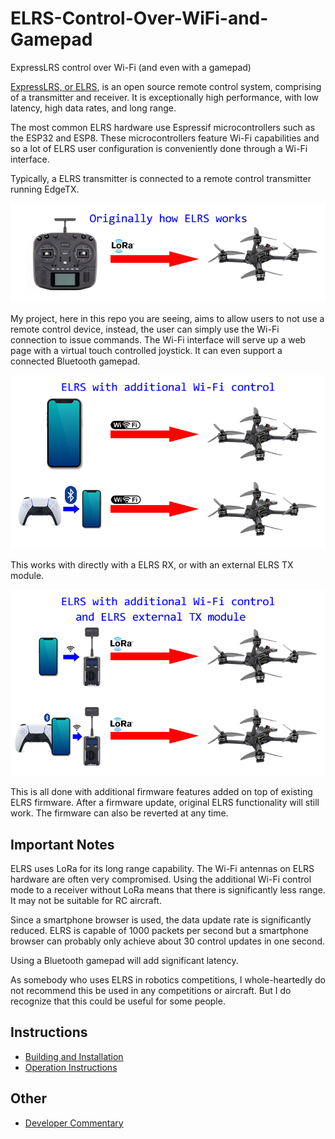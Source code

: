 # ELRS-Control-Over-WiFi-and-Gamepad

ExpressLRS control over Wi-Fi (and even with a gamepad)

[ExpressLRS, or ELRS](https://www.expresslrs.org/), is an open source remote control system, comprising of a transmitter and receiver. It is exceptionally high performance, with low latency, high data rates, and long range.

The most common ELRS hardware use Espressif microcontrollers such as the ESP32 and ESP8. These microcontrollers feature Wi-Fi capabilities and so a lot of ELRS user configuration is conveniently done through a Wi-Fi interface.

Typically, a ELRS transmitter is connected to a remote control transmitter running EdgeTX.

![](doc-imgs/simple-explanation-top.png)

My project, here in this repo you are seeing, aims to allow users to not use a remote control device, instead, the user can simply use the Wi-Fi connection to issue commands. The Wi-Fi interface will serve up a web page with a virtual touch controlled joystick. It can even support a connected Bluetooth gamepad.

![](doc-imgs/simple-explanation-mid.png)

This works with directly with a ELRS RX, or with an external ELRS TX module.

![](doc-imgs/simple-explanation-extmod.png)

This is all done with additional firmware features added on top of existing ELRS firmware. After a firmware update, original ELRS functionality will still work. The firmware can also be reverted at any time.

## Important Notes

ELRS uses LoRa for its long range capability. The Wi-Fi antennas on ELRS hardware are often very compromised. Using the additional Wi-Fi control mode to a receiver without LoRa means that there is significantly less range. It may not be suitable for RC aircraft.

Since a smartphone browser is used, the data update rate is significantly reduced. ELRS is capable of 1000 packets per second but a smartphone browser can probably only achieve about 30 control updates in one second.

Using a Bluetooth gamepad will add significant latency.

As somebody who uses ELRS in robotics competitions, I whole-heartedly do not recommend this be used in any competitions or aircraft. But I do recognize that this could be useful for some people.

## Instructions

 * [Building and Installation](Build-Install-Instructions.md)
 * [Operation Instructions](Operation-Instructions.md)

## Other

 * [Developer Commentary](developer-commentary.md)
